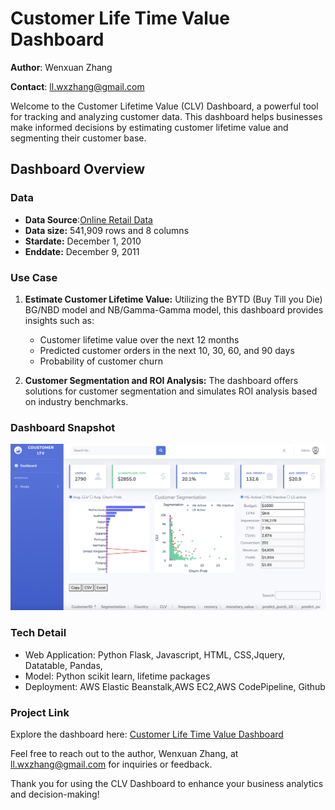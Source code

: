 # Customer Life Time Value Dashboard

**Author**: Wenxuan Zhang 

**Contact**: ll.wxzhang@gmail.com

Welcome to the Customer Lifetime Value (CLV) Dashboard, a powerful tool for tracking and analyzing customer data. This dashboard helps businesses make informed decisions by estimating customer lifetime value and segmenting their customer base.


## Dashboard Overview

### Data
*  **Data Source**:[Online Retail Data](https://github.com/WenxuanZhang/clv_dashboard/blob/master/dashboard/data/data.csv)
*  **Data size:** 541,909 rows and 8 columns
*  **Stardate:** December 1, 2010
*  **Enddate:** December 9, 2011

### Use Case
1. **Estimate Customer Lifetime Value:** Utilizing the BYTD (Buy Till you Die) BG/NBD model and NB/Gamma-Gamma model, this dashboard provides insights such as:
   * Customer lifetime value over the next 12 months
   * Predicted customer orders in the next 10, 30, 60, and 90 days
   * Probability of customer churn
  
2. **Customer Segmentation and ROI Analysis:** The dashboard offers solutions for customer segmentation and simulates ROI analysis based on industry benchmarks.

### Dashboard Snapshot

![alt text](./static/img/cltv.png)

### Tech Detail
* Web Application: Python Flask, Javascript, HTML, CSS,Jquery, Datatable, Pandas, 
* Model: Python scikit learn, lifetime packages
* Deployment: AWS Elastic Beanstalk,AWS EC2,AWS CodePipeline, Github

### Project Link

Explore the dashboard here: [Customer Life Time Value Dashboard](http://clv-env.eba-mhpngfmf.us-east-2.elasticbeanstalk.com/)

Feel free to reach out to the author, Wenxuan Zhang, at ll.wxzhang@gmail.com for inquiries or feedback.

Thank you for using the CLV Dashboard to enhance your business analytics and decision-making!


